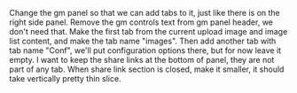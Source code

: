 Change the gm panel so that we can add tabs to it, just like there is on the right side panel. Remove the gm controls text from gm panel header, we don't need that. Make the first tab from the current upload image and image list content, and make the tab name "images". Then add another tab with tab name "Conf", we'll put configuration options there, but for now leave it empty.
I want to keep the share links at the bottom of panel, they are not part of any tab. When share link section is closed, make it smaller, it should take vertically pretty thin slice. 

